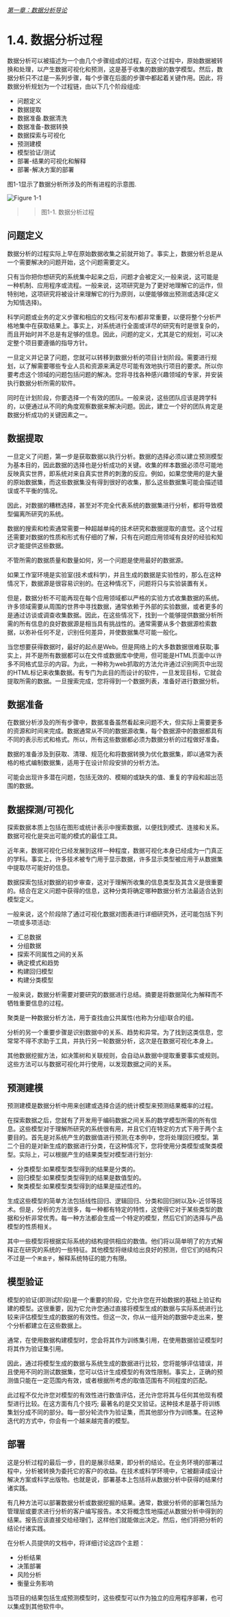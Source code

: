 
[*第一章：数据分析导论*](./README.md)


# 1.4. 数据分析过程

数据分析可以被描述为一个由几个步骤组成的过程，在这个过程中，原始数据被转换和处理，以产生数据可视化和预测，这是基于收集的数据的数学模型。然后，数据分析只不过是一系列步骤，每个步骤在后面的步骤中都起着关键作用。因此，将数据分析规划为一个过程链，由以下几个阶段组成:

* 问题定义
* 数据提取
* 数据准备.数据清洗
* 数据准备-数据转换
* 数据探索与可视化
* 预测建模
* 模型验证/测试
* 部署-结果的可视化和解释
* 部署-解决方案的部署

图1-1显示了数据分析所涉及的所有进程的示意图.

![Figure 1-1](images/figure-1-1.png)
>> 图1-1. 数据分析过程


## 问题定义

数据分析的过程实际上早在原始数据收集之前就开始了。事实上，数据分析总是从一个需要解决的问题开始，这个问题需要定义。

只有当你把你想研究的系统集中起来之后，问题才会被定义;一般来说，这可能是一种机制、应用程序或流程。一般来说，这项研究是为了更好地理解它的运作，但特别地，这项研究将被设计来理解它的行为原则，以便能够做出预测或选择(定义为知情选择)。

科学问题或业务的定义步骤和相应的文档(可发布)都非常重要，以便将整个分析严格地集中在获取结果上。事实上，对系统进行全面或详尽的研究有时是很复杂的，而且开始时并不总是有足够的信息。因此，问题的定义，尤其是它的规划，可以决定整个项目要遵循的指导方针。

一旦定义并记录了问题，您就可以转移到数据分析的项目计划阶段。需要进行规划，以了解需要哪些专业人员和资源来满足尽可能有效地执行项目的要求。所以你要考虑这个领域的问题包括问题的解决。您将寻找各种感兴趣领域的专家，并安装执行数据分析所需的软件。

同时在计划阶段，你要选择一个有效的团队。一般来说，这些团队应该是跨学科的，以便通过从不同的角度观察数据来解决问题。因此，建立一个好的团队肯定是数据分析成功的关键因素之一。

## 数据提取

一旦定义了问题，第一步是获取数据以执行分析。数据的选择必须以建立预测模型为基本目的，因此数据的选择也是分析成功的关键。收集的样本数据必须尽可能地反映真实世界，即系统对来自真实世界的刺激的反应。例如，如果您使用的是大量的原始数据集，而这些数据集没有得到很好的收集，那么这些数据集可能会描述错误或不平衡的情况。

因此，对数据的糟糕选择，甚至对不完全代表系统的数据集进行分析，都将导致模型偏离所研究的系统。

数据的搜索和检索通常需要一种超越单纯的技术研究和数据提取的直觉。这个过程还需要对数据的性质和形式有仔细的了解，只有在问题应用领域有良好的经验和知识才能提供这些数据。

不管所需的数据质量和数量如何，另一个问题是使用最好的数据源。

如果工作室环境是实验室(技术或科学)，并且生成的数据是实验性的，那么在这种情况下，数据源是很容易识别的。在这种情况下，问题将只与实验装置有关。

但是，数据分析不可能再现在每个应用领域都以严格的实验方式收集数据的系统。许多领域需要从周围的世界中寻找数据，通常依赖于外部的实验数据，或者更多的是通过访谈或调查收集数据。因此，在这些情况下，找到一个能够提供数据分析所需的所有信息的良好数据源是相当具有挑战性的。通常需要从多个数据源检索数据，以弥补任何不足，识别任何差异，并使数据集尽可能一般化。

当您想要获得数据时，最好的起点是Web。但是网络上的大多数数据很难获取;事实上，并不是所有数据都可以在文件或数据库中使用，但可能是HTML页面中以许多不同格式显示的内容。为此，一种称为web抓取的方法允许通过识别网页中出现的HTML标记来收集数据。有专门为此目的而设计的软件，一旦发现目标，它就会提取所需的数据。一旦搜索完成，您将得到一个数据列表，准备好进行数据分析。


## 数据准备

在数据分析涉及的所有步骤中，数据准备虽然看起来问题不大，但实际上需要更多的资源和时间来完成。数据通常从不同的数据源收集，每个数据源中的数据都具有不同的表示形式和格式。所以，所有这些数据都必须为数据分析的过程做好准备。

数据的准备涉及到获取、清理、规范化和将数据转换为优化数据集，即以通常为表格的格式编制数据集，适用于在设计阶段安排的分析方法。

可能会出现许多潜在问题，包括无效的、模糊的或缺失的值、重复的字段和超出范围的数据。

## 数据探测/可视化

探索数据本质上包括在图形或统计表示中搜索数据，以便找到模式、连接和关系。数据可视化是突出可能的模式的最佳工具。

近年来，数据可视化已经发展到这样一种程度，数据可视化本身已经成为一门真正的学科。事实上，许多技术被专门用于显示数据，许多显示类型被应用于从数据集中提取尽可能好的信息。

数据探索包括对数据的初步审查，这对于理解所收集的信息类型及其含义是很重要的。结合在定义问题中获得的信息，这种分类将确定哪种数据分析方法最适合达到模型定义。

一般来说，这个阶段除了通过可视化数据对图表进行详细研究外，还可能包括下列一项或多项活动:

* 汇总数据
* 分组数据
* 探索不同属性之间的关系
* 确定模式和趋势
* 构建回归模型
* 构建分类模型

一般来说，数据分析需要对要研究的数据进行总结。摘要是将数据简化为解释而不牺牲重要信息的过程。

聚类是一种数据分析方法，用于查找由公共属性(也称为分组)联合的组。

分析的另一个重要步骤是识别数据中的关系、趋势和异常。为了找到这类信息，您常常不得不求助于工具，并执行另一轮数据分析，这次是在数据可视化本身上。

其他数据挖掘方法，如决策树和关联规则，会自动从数据中提取重要事实或规则。这些方法可以与数据可视化并行使用，以发现数据之间的关系。


## 预测建模

预测建模是数据分析中用来创建或选择合适的统计模型来预测结果概率的过程。

在探索数据之后，您就有了开发用于编码数据之间关系的数学模型所需的所有信息。这些模型对于理解所研究的系统很有用，并且它们在特定的方式下用于两个主要目的。首先是对系统产生的数据值进行预测;在本例中，您将处理回归模型。第二个目的是对新生成的数据进行分类，在这种情况下，您将使用分类模型或聚类模型。实际上，可以根据产生的结果类型对模型进行划分:

* 分类模型:如果模型类型得到的结果是分类的。
* 回归模型:如果模型类型得到的结果是数值型的。
* 聚类模型:如果模型类型得到的结果是描述性的。

生成这些模型的简单方法包括线性回归、逻辑回归、分类和回归树以及k-近邻等技术。但是，分析的方法很多，每一种都有特定的特性，这使得它对于某些类型的数据和分析非常优秀。每一种方法都会生成一个特定的模型，然后它们的选择与产品模型的性质相关。

其中一些模型将根据实际系统的结构提供相应的数值。他们将以简单明了的方式解释正在研究的系统的一些特征。其他模型将继续给出良好的预测，但它们的结构只不过是一个`黑盒子`，解释系统特征的能力有限。


## 模型验证

模型的验证(即测试阶段)是一个重要的阶段，它允许您在开始数据的基础上验证构建的模型。这很重要，因为它允许您通过直接将模型生成的数据与实际系统进行比较来评估模型生成的数据的有效性。但这一次，你从一组开始的数据中走出来，整个分析都建立在这些数据上。

通常，在使用数据构建模型时，您会将其作为训练集引用，在使用数据验证模型时将其作为验证集引用。

因此，通过将模型生成的数据与系统生成的数据进行比较，您将能够评估错误，并且使用不同的测试数据集，您可以估计生成模型的有效性限制。事实上，正确的预测值只能在一定范围内有效，或者根据所考虑的取值范围有不同程度的匹配。

此过程不仅允许您对模型的有效性进行数值评估，还允许您将其与任何其他现有模型进行比较。在这方面有几个技巧; 最著名的是交叉验证。这种技术是基于将训练集划分成不同的部分。每一部分轮流作为验证集，而其他部分作为训练集。在这种迭代的方式中，你会有一个越来越完善的模型。

## 部署

这是分析过程的最后一步，目的是展示结果，即分析的结论。在业务环境的部署过程中，分析被转换为委托它的客户的收益。在技术或科学环境中，它被翻译成设计解决方案或科学出版物。也就是说，部署基本上包括将从数据分析中获得的结果付诸实践。

有几种方法可以部署数据分析或数据挖掘的结果。通常，数据分析师的部署包括为管理层或要求进行分析的客户编写报告。本文将概念性地描述从数据分析中得到的结果。报告应该直接交给经理们，这样他们就能做出决定。然后，他们将把分析的结论付诸实践。

在分析人员提供的文档中，将详细讨论这四个主题：

* 分析结果
* 决策部署
* 风险分析
* 衡量业务影响

当项目的结果包括生成预测模型时，这些模型可以作为独立的应用程序部署，也可以集成到其他软件中。



